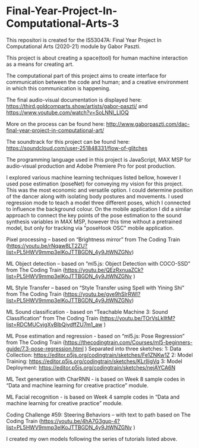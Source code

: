 # Final-Year-Project-In-Computational-Arts-3
This repositori is created for the IS53047A: Final Year Project In Computational Arts (2020-21) module by Gabor Paszti.

This project is about creating a space(tool) for human machine interaction as a means for creating art.

The computational part of this project aims to create interface for communication between the code and human;
and a creative environment in which this communication is happening.

The final audio-visual documentation is displayed here: https://third.goldcomparts.show/artists/gabor-paszti/ and https://www.youtube.com/watch?v=SoLNNl_LIOQ

More on the process can be found here: http://www.gaborpaszti.com/dac-final-year-project-in-computational-art/

The soundtrack for this project can be found here: https://soundcloud.com/user-251848331/flow-of-glitches

The programming language used in this project is JavaScript, MAX MSP for audio-visual production and Adobe Premiere Pro for post production. 

I explored various machine learning techniques listed bellow, however I used pose estimation (poseNet) for conveying my vision for this project. This was the most economic and versatile option. I could determine position of the dancer along with isolating body postures and movements. I used regression mode to teach a model three different poses, which I connected to influence the background colour. On the mobile application I did a similar approach to connect the key points of the pose estimation to the sound synthesis variables in MAX MSP, however this time without a pretrained model, but only for tracking via "poseHook OSC" mobile application.

Pixel processing – based on “Brightness mirror” from The Coding Train (https://youtu.be/rNqaw8LT2ZU?list=PL5HWV9mmp3eIKoJTTBGDN_4y9JtWNZGNv) 

ML Object detection – based on “ml5.js: Object Detection with COCO-SSD” from The Coding Train (https://youtu.be/QEzRxnuaZCk?list=PL5HWV9mmp3eIKoJTTBGDN_4y9JtWNZGNv )   

ML Style Transfer – based on “Style Transfer using Spell with Yining Shi” from The Coding Train
(https://youtu.be/gye9hSIrRWI?list=PL5HWV9mmp3eIKoJTTBGDN_4y9JtWNZGNv)

ML Sound classification - based on “Teachable Machine 3: Sound Classification” from The Coding Train
(https://youtu.be/TOrVsLklltM?list=RDCMUCvjgXvBlbQiydffZU7m1_aw )

ML Pose estimation and regression - based on “ml5.js: Pose Regression” from The Coding Train
(https://thecodingtrain.com/Courses/ml5-beginners-guide/7.3-pose-regression.html )
Separated into three sketches:
1: Data Collection: https://editor.p5js.org/codingtrain/sketches/Fe1ZNKw1Z
2: Model Training: https://editor.p5js.org/codingtrain/sketches/KLrIligVq
3: Model Deployment: https://editor.p5js.org/codingtrain/sketches/nejAYCA6N

ML Text generation with CharRNN  - is based on Week 8 sample codes in “Data and machine learning for creative practice” module.

ML Facial recognition - is based on Week 4 sample codes in “Data and machine learning for creative practice” module.

Coding Challenge #59: Steering Behaviors – with text to path based on The Coding Train
(https://youtu.be/4hA7G3gup-4?list=PL5HWV9mmp3eIKoJTTBGDN_4y9JtWNZGNv )


I created my own models following the series of tutorials listed above. 


